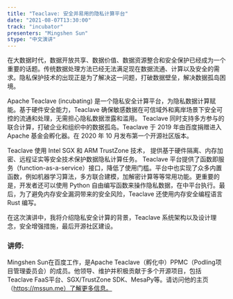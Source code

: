 ```yaml
---
title: "Teaclave: 安全并易用的隐私计算平台"
date: "2021-08-07T13:30:00" 
track: "incubator"
presenters: "Mingshen Sun"
stype: "中文演讲"
---
```

在大数据时代，数据开放共享、数据价值、数据资源整合和安全保护已经成为一个重要的话题。传统数据处理方法已经无法满足现在数据流通、计算以及安全的需求。隐私保护技术的出现正是为了解决这一问题，打破数据壁垒，解决数据孤岛困境。
 

 Apache Teaclave (incubating) 是一个隐私安全计算平台，为隐私数据计算赋能。基于硬件安全能力，Teaclave 确保敏感数据在可信域外和离岸场景下安全可控的流通和处理，无需担心隐私数据泄露和滥用。 Teaclave 同时支持多方参与的联合计算，打破企业和组织中的数据孤岛。Teaclave 于 2019 年由百度捐赠进入 Apache 基金会孵化器。在 2020 年 10 月发布第一个开源社区版本。
 

 Teaclave 使用 Intel SGX 和 ARM TrustZone 技术， 提供基于硬件隔离、内存加密、远程证实等安全技术保护数据隐私计算任务。 Teaclave 平台提供了函数即服务（function-as-a-service）接口，降低了使用门槛。平台中也实现了众多内置函数，例如机器学习算法，多方联合建模，加解密计算等等常用功能。更重要的是，开发者还可以使用 Python 自由编写函数来操作隐私数据，在中平台执行。最后，为了避免内存安全漏洞带来的安全风险，Teaclave 还使用内存安全编程语言 Rust 编写。
 

 在这次演讲中，我将介绍隐私安全计算的背景，Teaclave 系统架构以及设计理念，安全增强措施，最后开源社区建设。
 ### 讲师: 
 Mingshen Sun在百度工作，是Apache Teaclave（孵化中）PPMC（Podling项目管理委员会）的成员。他领导、维护并积极贡献于多个开源项目，包括Teaclave FaaS平台、SGX/TrustZone SDK、MesaPy等。请访问他的主页（https://mssun.me）了解更多信息。